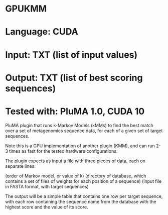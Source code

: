 # GPUKMM
# Language: CUDA
# Input: TXT (list of input values)
# Output: TXT (list of best scoring sequences)
# Tested with: PluMA 1.0, CUDA 10

PluMA plugin that runs k-Markov Models (kMMs) to find the best match over
a set of metagenomics sequence data, for each of a given set of target sequences.

Note this is a GPU implementation of another plugin (KMM), and can run 2-3 times as
fast for the tested hardware configurations.

The plugin expects as input a file with three pieces of data, each on separate lines:

(order of Markov model, or value of k)
(directory of database, which contains a set of files of weights for each position of a sequence)
(input file in FASTA format, with target sequences)

The output will be a simple table that contains one row per target sequence,
with each row containing the sequence name from the database with the highest score
and the value of its score.

